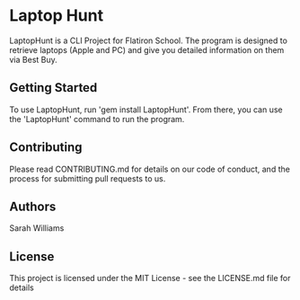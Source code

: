 <h1>Laptop Hunt</h1>
LaptopHunt is a CLI Project for Flatiron School. The program is designed to retrieve laptops (Apple and PC) and give you detailed information on them via Best Buy.

<h2>Getting Started</h2>
To use LaptopHunt, run 'gem install LaptopHunt'. From there, you can use the 'LaptopHunt' command to run the program.

<h2>Contributing</h2>
Please read CONTRIBUTING.md for details on our code of conduct, and the process for submitting pull requests to us.

<h2>Authors</h2>
Sarah Williams

<h2>License</h2>
This project is licensed under the MIT License - see the LICENSE.md file for details
